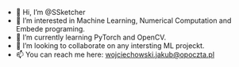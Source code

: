 - 👋 Hi, I’m @SSketcher
- 👀 I’m interested in Machine Learning, Numerical Computation and Embede programing.
- 🌱 I’m currently learning PyTorch and OpenCV.
- 💞️ I’m looking to collaborate on any intersting ML projeckt.
- 📫 You can reach me here: wojciechowski.jakub@opoczta.pl 

<!---
SSketcher/SSketcher is a ✨ special ✨ repository because its `README.md` (this file) appears on your GitHub profile.
You can click the Preview link to take a look at your changes.
--->
